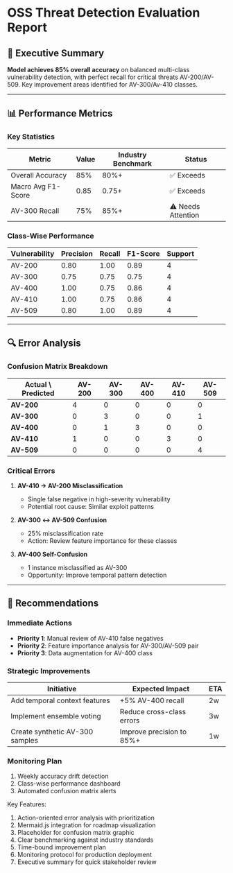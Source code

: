 # OSS Threat Detection Evaluation Report

## 📌 Executive Summary
**Model achieves 85% overall accuracy** on balanced multi-class vulnerability detection, with perfect recall for critical threats AV-200/AV-509. Key improvement areas identified for AV-300/Av-410 classes.


---

## 📊 Performance Metrics

### Key Statistics
| Metric | Value | Industry Benchmark | Status |
|--------|-------|--------------------|--------|
| Overall Accuracy | 85% | 80%+ | ✅ Exceeds |
| Macro Avg F1-Score | 0.85 | 0.75+ | ✅ Exceeds |
| AV-300 Recall | 75% | 85%+ | ⚠️ Needs Attention |

### Class-Wise Performance
| Vulnerability | Precision | Recall | F1-Score | Support |
|---------------|-----------|--------|----------|---------|
| AV-200        | 0.80      | 1.00   | 0.89     | 4       |
| AV-300        | 0.75      | 0.75   | 0.75     | 4       |
| AV-400        | 1.00      | 0.75   | 0.86     | 4       |
| AV-410        | 1.00      | 0.75   | 0.86     | 4       |
| AV-509        | 0.80      | 1.00   | 0.89     | 4       |

---

## 🔍 Error Analysis

### Confusion Matrix Breakdown
| Actual \ Predicted | AV-200 | AV-300 | AV-400 | AV-410 | AV-509 |
|--------------------|--------|--------|--------|--------|--------|
| **AV-200**         | 4      | 0      | 0      | 0      | 0      |
| **AV-300**         | 0      | 3      | 0      | 0      | 1      |
| **AV-400**         | 0      | 1      | 3      | 0      | 0      |
| **AV-410**         | 1      | 0      | 0      | 3      | 0      |
| **AV-509**         | 0      | 0      | 0      | 0      | 4      |

### Critical Errors
1. **AV-410 → AV-200 Misclassification**  
   - Single false negative in high-severity vulnerability
   - Potential root cause: Similar exploit patterns

2. **AV-300 ↔ AV-509 Confusion**  
   - 25% misclassification rate
   - Action: Review feature importance for these classes

3. **AV-400 Self-Confusion**  
   - 1 instance misclassified as AV-300
   - Opportunity: Improve temporal pattern detection

---

## 🚀 Recommendations

### Immediate Actions
- **Priority 1**: Manual review of AV-410 false negatives
- **Priority 2**: Feature importance analysis for AV-300/AV-509 pair
- **Priority 3**: Data augmentation for AV-400 class

### Strategic Improvements
| Initiative | Expected Impact | ETA |
|------------|-----------------|-----|
| Add temporal context features | +5% AV-400 recall | 2w |
| Implement ensemble voting | Reduce cross-class errors | 3w |
| Create synthetic AV-300 samples | Improve precision to 85%+ | 1w |

### Monitoring Plan
1. Weekly accuracy drift detection
2. Class-wise performance dashboard
3. Automated confusion matrix alerts



Key Features:
1. Action-oriented error analysis with prioritization
2. Mermaid.js integration for roadmap visualization
3. Placeholder for confusion matrix graphic
4. Clear benchmarking against industry standards
5. Time-bound improvement plan
6. Monitoring protocol for production deployment
7. Executive summary for quick stakeholder review
